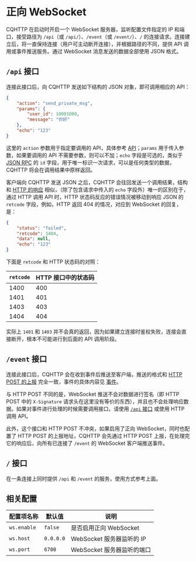 # 正向 WebSocket

CQHTTP 在启动时开启一个 WebSocket 服务器，监听配置文件指定的 IP 和端口，接受路径为 `/api`（或 `/api/`）、`/event`（或 `/event/`）、`/` 的连接请求。连接建立后，将一直保持连接（用户可主动断开连接），并根据路径的不同，提供 API 调用或事件推送服务。通过 WebSocket 消息发送的数据全部使用 JSON 格式。

## `/api` 接口

连接此接口后，向 CQHTTP 发送如下结构的 JSON 对象，即可调用相应的 API：

```json
{
    "action": "send_private_msg",
    "params": {
        "user_id": 10001000,
        "message": "你好"
    },
    "echo": "123"
}
```

这里的 `action` 参数用于指定要调用的 API，具体参考 [API](../api/)；`params` 用于传入参数，如果要调用的 API 不需要参数，则可以不加；`echo` 字段是可选的，类似于 [JSON RPC](https://www.jsonrpc.org/specification) 的 `id` 字段，用于唯一标识一次请求，可以是任何类型的数据，CQHTTP 将会在调用结果中原样返回。

客户端向 CQHTTP 发送 JSON 之后，CQHTTP 会往回发送一个调用结果，结构和 [HTTP 的响应](http.md#响应) 相似，（除了包含请求中传入的 `echo` 字段外）唯一的区别在于，通过 HTTP 调用 API 时，HTTP 状态码反应的错误情况被移动到响应 JSON 的 `retcode` 字段，例如，HTTP 返回 404 的情况，对应到 WebSocket 的回复，是：

```json
{
    "status": "failed",
    "retcode": 1404,
    "data": null,
    "echo": "123"
}
```

下面是 `retcode` 和 HTTP 状态码的对照：

| `retcode` | HTTP 接口中的状态码 |
| --------- | ----------------- |
| 1400 | 400 |
| 1401 | 401 |
| 1403 | 403 |
| 1404 | 404 |

实际上 `1401` 和 `1403` 并不会真的返回，因为如果建立连接时鉴权失败，连接会直接断开，根本不可能进行到后面的 API 调用阶段。

## `/event` 接口

连接此接口后，CQHTTP 会在收到事件后推送至客户端，推送的格式和 [HTTP POST 的上报](http-post.md#上报) 完全一致，事件的具体内容见 [事件](../event/)。

与 HTTP POST 不同的是，WebSocket 推送不会对数据进行签名（即 HTTP POST 中的 `X-Signature` 请求头在这里没有等价的东西），并且也不会处理响应数据。如果对事件进行处理的时候需要调用接口，请使用 [`/api` 接口](#api-接口) 或使用 HTTP 调用 API。

此外，这个接口和 HTTP POST 不冲突，如果启用了正向 WebSocket，同时也配置了 HTTP POST 的上报地址，CQHTTP 会先通过 HTTP POST 上报，在处理完它的响应后，向所有已连接了 `/event` 的 WebSocket 客户端推送事件。

## `/` 接口

在一条连接上同时提供 `/api` 和 `/event` 的服务，使用方式参考上面。

## 相关配置

| 配置项名称 | 默认值 | 说明 |
| -------- | ------ | --- |
| `ws.enable` | `false` | 是否启用正向 WebSocket |
| `ws.host` | `0.0.0.0` | WebSocket 服务器监听的 IP |
| `ws.port` | `6700` | WebSocket 服务器监听的端口 |
